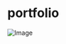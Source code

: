 # portfolio

![Image](https://github.com/user-attachments/assets/d1725cfb-fe5a-4112-9db7-6683dc92c09b)
